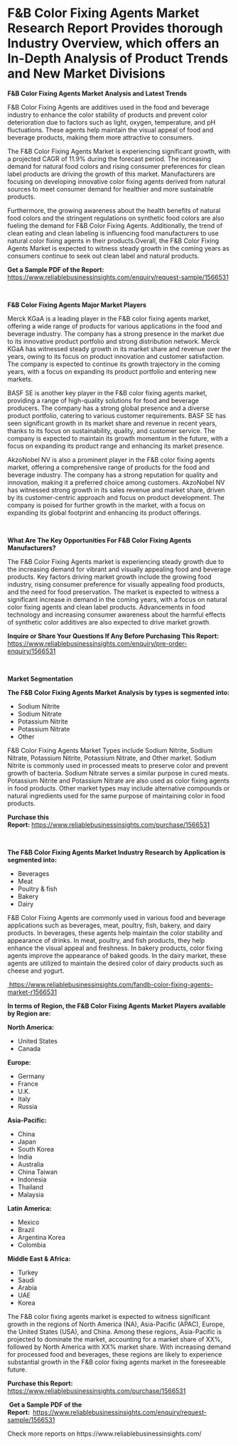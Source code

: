 <p><h1>F&B Color Fixing Agents Market Research Report Provides thorough Industry Overview, which offers an In-Depth Analysis of Product Trends and New Market Divisions</h1></p><p><strong>F&B Color Fixing Agents Market Analysis and Latest Trends</strong></p>
<p><p>F&B Color Fixing Agents are additives used in the food and beverage industry to enhance the color stability of products and prevent color deterioration due to factors such as light, oxygen, temperature, and pH fluctuations. These agents help maintain the visual appeal of food and beverage products, making them more attractive to consumers.</p><p>The F&B Color Fixing Agents Market is experiencing significant growth, with a projected CAGR of 11.9% during the forecast period. The increasing demand for natural food colors and rising consumer preferences for clean label products are driving the growth of this market. Manufacturers are focusing on developing innovative color fixing agents derived from natural sources to meet consumer demand for healthier and more sustainable products.</p><p>Furthermore, the growing awareness about the health benefits of natural food colors and the stringent regulations on synthetic food colors are also fueling the demand for F&B Color Fixing Agents. Additionally, the trend of clean eating and clean labeling is influencing food manufacturers to use natural color fixing agents in their products.Overall, the F&B Color Fixing Agents Market is expected to witness steady growth in the coming years as consumers continue to seek out clean label and natural products.</p></p>
<p><strong>Get a Sample PDF of the Report:&nbsp;</strong> <a href="https://www.reliablebusinessinsights.com/enquiry/request-sample/1566531">https://www.reliablebusinessinsights.com/enquiry/request-sample/1566531</a></p>
<p>&nbsp;</p>
<p><strong>F&B Color Fixing Agents Major Market Players</strong></p>
<p><p>Merck KGaA is a leading player in the F&B color fixing agents market, offering a wide range of products for various applications in the food and beverage industry. The company has a strong presence in the market due to its innovative product portfolio and strong distribution network. Merck KGaA has witnessed steady growth in its market share and revenue over the years, owing to its focus on product innovation and customer satisfaction. The company is expected to continue its growth trajectory in the coming years, with a focus on expanding its product portfolio and entering new markets.</p><p>BASF SE is another key player in the F&B color fixing agents market, providing a range of high-quality solutions for food and beverage producers. The company has a strong global presence and a diverse product portfolio, catering to various customer requirements. BASF SE has seen significant growth in its market share and revenue in recent years, thanks to its focus on sustainability, quality, and customer service. The company is expected to maintain its growth momentum in the future, with a focus on expanding its product range and enhancing its market presence.</p><p>AkzoNobel NV is also a prominent player in the F&B color fixing agents market, offering a comprehensive range of products for the food and beverage industry. The company has a strong reputation for quality and innovation, making it a preferred choice among customers. AkzoNobel NV has witnessed strong growth in its sales revenue and market share, driven by its customer-centric approach and focus on product development. The company is poised for further growth in the market, with a focus on expanding its global footprint and enhancing its product offerings.</p></p>
<p>&nbsp;</p>
<p><strong>What Are The Key Opportunities For F&B Color Fixing Agents Manufacturers?</strong></p>
<p><p>The F&B Color Fixing Agents market is experiencing steady growth due to the increasing demand for vibrant and visually appealing food and beverage products. Key factors driving market growth include the growing food industry, rising consumer preference for visually appealing food products, and the need for food preservation. The market is expected to witness a significant increase in demand in the coming years, with a focus on natural color fixing agents and clean label products. Advancements in food technology and increasing consumer awareness about the harmful effects of synthetic color additives are also expected to drive market growth.</p></p>
<p><strong>Inquire or Share Your Questions If Any Before Purchasing This Report:</strong> <a href="https://www.reliablebusinessinsights.com/enquiry/pre-order-enquiry/1566531">https://www.reliablebusinessinsights.com/enquiry/pre-order-enquiry/1566531</a></p>
<p>&nbsp;</p>
<p><strong>Market Segmentation</strong></p>
<p><strong>The F&B Color Fixing Agents Market Analysis by types is segmented into:</strong></p>
<p><ul><li>Sodium Nitrite</li><li>Sodium Nitrate</li><li>Potassium Nitrite</li><li>Potassium Nitrate</li><li>Other</li></ul></p>
<p><p>F&B Color Fixing Agents Market Types include Sodium Nitrite, Sodium Nitrate, Potassium Nitrite, Potassium Nitrate, and Other market. Sodium Nitrite is commonly used in processed meats to preserve color and prevent growth of bacteria. Sodium Nitrate serves a similar purpose in cured meats. Potassium Nitrite and Potassium Nitrate are also used as color fixing agents in food products. Other market types may include alternative compounds or natural ingredients used for the same purpose of maintaining color in food products.</p></p>
<p><strong>Purchase this Report:&nbsp;</strong><a href="https://www.reliablebusinessinsights.com/purchase/1566531">https://www.reliablebusinessinsights.com/purchase/1566531</a></p>
<p>&nbsp;</p>
<p><strong>The F&B Color Fixing Agents Market Industry Research by Application is segmented into:</strong></p>
<p><ul><li>Beverages</li><li>Meat</li><li>Poultry & fish</li><li>Bakery</li><li>Dairy</li></ul></p>
<p><p>F&B Color Fixing Agents are commonly used in various food and beverage applications such as beverages, meat, poultry, fish, bakery, and dairy products. In beverages, these agents help maintain the color stability and appearance of drinks. In meat, poultry, and fish products, they help enhance the visual appeal and freshness. In bakery products, color fixing agents improve the appearance of baked goods. In the dairy market, these agents are utilized to maintain the desired color of dairy products such as cheese and yogurt.</p></p>
<p><a href="https://www.reliablebusinessinsights.com/fandb-color-fixing-agents-market-r1566531">&nbsp;https://www.reliablebusinessinsights.com/fandb-color-fixing-agents-market-r1566531</a></p>
<p><strong>In terms of Region, the F&B Color Fixing Agents Market Players available by Region are:</strong></p>
<p>
    <p> <strong> North America: </strong>
        <ul>
            <li>United States</li>
            <li>Canada</li>
        </ul>
        </p> 
    <p> <strong> Europe: </strong>
        <ul>
            <li>Germany</li>
            <li>France</li>
            <li>U.K.</li>
            <li>Italy</li>
            <li>Russia</li>
        </ul>
        </p> 
    <p> <strong> Asia-Pacific: </strong>
        <ul>
            <li>China</li>
            <li>Japan</li>
            <li>South Korea</li>
            <li>India</li>
            <li>Australia</li>
            <li>China Taiwan</li>
            <li>Indonesia</li>
            <li>Thailand</li>
            <li>Malaysia</li>
        </ul>
        </p> 
    <p> <strong> Latin America: </strong>
        <ul>
            <li>Mexico</li>
            <li>Brazil</li>
            <li>Argentina Korea</li>
            <li>Colombia</li>
        </ul>
        </p> 
    <p> <strong> Middle East & Africa: </strong>
        <ul>
            <li>Turkey</li>
            <li>Saudi</li>
            <li>Arabia</li>
            <li>UAE</li>
            <li>Korea</li>
        </ul>
    </p>
    </p>
<p><p>The F&B color fixing agents market is expected to witness significant growth in the regions of North America (NA), Asia-Pacific (APAC), Europe, the United States (USA), and China. Among these regions, Asia-Pacific is projected to dominate the market, accounting for a market share of XX%, followed by North America with XX% market share. With increasing demand for processed food and beverages, these regions are likely to experience substantial growth in the F&B color fixing agents market in the foreseeable future.</p></p>
<p><strong>Purchase this Report: </strong><a href="https://www.reliablebusinessinsights.com/purchase/1566531">https://www.reliablebusinessinsights.com/purchase/1566531</a></p>
<p>&nbsp;<strong>Get a Sample PDF of the Report:&nbsp;&nbsp;</strong><a href="https://www.reliablebusinessinsights.com/enquiry/request-sample/1566531">https://www.reliablebusinessinsights.com/enquiry/request-sample/1566531</a></p>
<p><strong></strong></p>
<p>Check more reports on https://www.reliablebusinessinsights.com/</p>